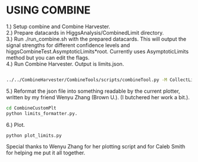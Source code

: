 # USING COMBINE

1.) Setup combine and Combine Harvester.  
2.) Prepare datacards in HiggsAnalysis/CombinedLimit directory.   
3.) Run ./run_combine.sh with the prepared datacards. This will output the signal strengths for different confidence levels and higgsCombineTest.AsymptoticLimits*root. Currently uses AsymptoticLimits method but you can edit the flags.  
4.) Run Combine Harvester. Output is limits.json.
```bash

../../CombineHarvester/CombineTools/scripts/combineTool.py -M CollectLimits higgsCombineTest.AsymptoticLimits.mH*root

```  
5.) Reformat the json file into something readable by the current plotter, written by my friend Wenyu Zhang (Brown U.). (I butchered her work a bit.). 

```bash
cd CombineCustomPlt
python limits_formatter.py. 
```
6.) Plot.  

```bash
python plot_limits.py
``` 
Special thanks to Wenyu Zhang for her plotting script and for Caleb Smith for helping me put it all together.

